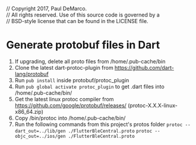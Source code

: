 // Copyright 2017, Paul DeMarco.\
// All rights reserved. Use of this source code is governed by a\
// BSD-style license that can be found in the LICENSE file.

# Generate protobuf files in Dart
1. If upgrading, delete all proto files from /home/.pub-cache/bin
1. Clone the latest dart-protoc-plugin from https://github.com/dart-lang/protobuf
1. Run `pub install` inside protobuf/protoc_plugin
1. Run `pub global activate protoc_plugin` to get .dart files into /home/.pub-cache/bin/
1. Get the latest linux protoc compiler from https://github.com/google/protobuf/releases/ (protoc-X.X.X-linux-x86_64.zip)
1. Copy /bin/protoc into /home/.pub-cache/bin/
1. Run the following commands from this project's protos folder
```protoc --dart_out=../lib/gen ./FlutterBleCentral.proto```
```protoc --objc_out=../ios/gen ./FlutterBleCentral.proto```